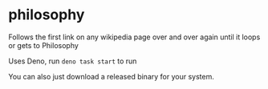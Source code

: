 # philosophy
Follows the first link on any wikipedia page over and over again until it loops or gets to Philosophy

Uses Deno, run `deno task start` to run

You can also just download a released binary for your system.